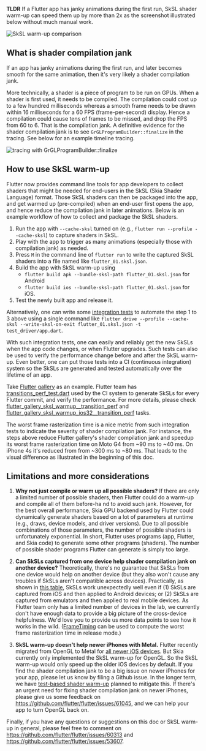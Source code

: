 
**TLDR** If a Flutter app has janky animations during the first run, SkSL shader warm-up can speed them up by more than 2x as the screenshot illustrated below without much manual work.

![SkSL warm-up comparison](https://lh3.googleusercontent.com/pw/ACtC-3cL8kTXciBfFQa1dLvgkBjjL06Gp2IOEsEz0BLrbJBOtnskKnXSJMDbEfqPwGBYUmpXFda_Onal7fY7iYUtm707D7nhXIQTE3kPHbECi4vhYqEW2tjmfUJ_9Ehj-bFycv4dSENPfJIC2FB5asKyzv9V0A=w480-h426-no?authuser=0)

## What is shader compilation jank

If an app has janky animations during the first run, and later becomes smooth for the same animation, then it's very likely a shader compilation jank.

More technically, a shader is a piece of program to be run on GPUs. When a shader is first used, it needs to be compiled. The compilation could cost up to a few hundred milliseconds whereas a smooth frame needs to be drawn within 16 milliseconds for a 60 FPS (frame-per-second) display. Hence a compilation could cause tens of frames to be missed, and drop the FPS from 60 to 6. That is the compilation jank. A definitive evidence for the shader compilation jank is to see `GrGLProgramBuilder::finalize` in the tracing. See below for an example timeline tracing.

![tracing with GrGLProgramBuilder::finalize](https://lh3.googleusercontent.com/pw/ACtC-3eZimnWZF3qsUTlhAFKki37Md9TXEXvUL8Z47tu9V23Clr-CvFNfwfOr9JOJrsM20XOzkcuPx_Aj6_aX4HWKQX7XX9ODUJaUhcxDpr8wydUwFF7UMGRNtWtTuiVDnxjRjXKAlwH9cdySX0gbaGUaUj31Q=w1460-h374-no?authuser=0)

## How to use SkSL warm-up

Flutter now provides command line tools for app developers to collect shaders that might be needed for end-users in the SkSL (Skia Shader Language) format. Those SkSL shaders can then be packaged into the app, and get warmed up (pre-compiled) when an end-user first opens the app, and hence reduce the compilation jank in later animations. Below is an example workflow of how to collect and package the SkSL shaders.

1. Run the app with `--cache-sksl` turned on (e.g., `flutter run --profile --cache-sksl`) to capture shaders in SkSL.
2. Play with the app to trigger as many animations (especially those with compilation jank) as needed.
3. Press `M` in the command line of `flutter run` to write the captured SkSL shaders into a file named like `flutter_01.sksl.json`.
4. Build the app with SkSL warm-up using 
	- `flutter build apk --bundle-sksl-path flutter_01.sksl.json` for Android
	- `flutter build ios --bundle-sksl-path flutter_01.sksl.json` for iOS.
5. Test the newly built app and release it.

Alternatively, one can write some [integration tests] to automate the step 1 to 3 above using a single command like `flutter drive --profile --cache-sksl --write-sksl-on-exit flutter_01.sksl.json -t test_driver/app.dart`.

With such integration tests, one can easily and reliably get the new SkSLs when the app code changes, or when Flutter upgrades.  Such tests can also be used to verify the performance change before and after the SkSL warm-up. Even better, one can put those tests into a CI (continuous integration) system so the SkSLs are generated and tested automatically over the lifetime of an app.

Take [Flutter gallery][] as an example. Flutter team has [transitions_perf_test.dart][] used by the CI system to generate SkSLs for every Flutter commit, and verify the performance. For more details, please check [flutter_gallery_sksl_warmup__transition_perf] and [flutter_gallery_sksl_warmup_ios32__transition_perf] tasks.

The worst frame rasterization time is a nice metric from such integration tests to indicate the severity of shader compilation jank. For instance, the steps above reduce Flutter gallery's shader compilation jank and speedup its worst frame rasterization time on Moto G4 from ~90 ms to ~40 ms. On iPhone 4s it's reduced from from ~300 ms to ~80 ms. That leads to the visual difference as illustrated in the beginning of this doc.
 
## Limitations and more considerations

1. **Why not just compile or warm up all possible shaders?**
If there are only a limited number of possible shaders, then Flutter could do a warm-up and compile all of them before-ha nd to avoid such jank. However, for the best overall performance, Skia GPU backend used by Flutter could dynamically generate shaders based on a lot of parameters at runtime (e.g., draws, device models, and driver versions). Due to all possible combinations of those parameters, the number of possible shaders is unfortunately exponential. In short, Flutter uses programs (app, Flutter, and Skia code) to generate some other programs (shaders). The number of possible shader programs Flutter can generate is simply too large.

2. **Can SkSLs captured from one device help shader compilation jank on another device?** Theoretically, there's no guarantee that SkSLs from one device would help on another device (but they also won't cause any troubles if SkSLs aren't compatible across devices). Practically, as shown in [this table][SkSL experiment], SkSLs work unexpectedly well even if (1) SkSLs are captured from iOS and then applied to Android devices; or (2) SkSLs are captured from emulators and then applied to real mobile devices. As Flutter team only has a limited number of devices in the lab, we currently don't have enough data to provide a big picture of the cross-device helpfulness. We'd love you to provide us more data points to see how it works in the wild. ([FrameTiming] can be used to compute the worst frame rasterization time in release mode.)

3. **SkSL warm-up doesn't help newer iPhones with Metal.** Flutter recently migrated from OpenGL to Metal for [all newer iOS devices][where will flutter use metal]. But Skia currently only implemented the SkSL warm-up for OpenGL. So the SkSL warm-up would only speed up the older iOS devices by default. If you find the shader compilation jank to be a big issue on newer iPhones for your app, please let us know by filing a Github issue. In the longer term, we have [test-based shader warm-up] planned to mitigate this. If there's an urgent need for fixing shader compilation jank on newer iPhones, please give us some feedback on https://github.com/flutter/flutter/issues/61045, and we can help your app to turn OpenGL back on.

Finally, if you have any questions or suggestions on this doc or SkSL warm-up in general, please feel free to comment on https://github.com/flutter/flutter/issues/60313 and https://github.com/flutter/flutter/issues/53607.

[integration tests]: https://flutter.dev/docs/cookbook/testing/integration/introduction
[where will flutter use metal]: https://github.com/flutter/flutter/wiki/Metal-on-iOS-FAQ#where-will-flutter-use-metal
[test-based shader warm-up]: https://github.com/flutter/flutter/issues/53609
[Flutter gallery]: https://github.com/flutter/flutter/tree/master/dev/integration_tests/flutter_gallery
[transitions_perf_test.dart]: https://github.com/flutter/flutter/blob/master/dev/integration_tests/flutter_gallery/test_driver/transitions_perf_test.dart
[flutter_gallery_sksl_warmup__transition_perf]: https://github.com/flutter/flutter/blob/master/dev/devicelab/bin/tasks/flutter_gallery_sksl_warmup__transition_perf.dart
[flutter_gallery_sksl_warmup_ios32__transition_perf]: https://github.com/flutter/flutter/blob/master/dev/devicelab/bin/tasks/flutter_gallery_sksl_warmup_ios32__transition_perf.dart
[SkSL experiment]: https://github.com/flutter/flutter/issues/53607#issuecomment-608587484
[FrameTiming]: https://api.flutter.dev/flutter/dart-ui/FrameTiming-class.html